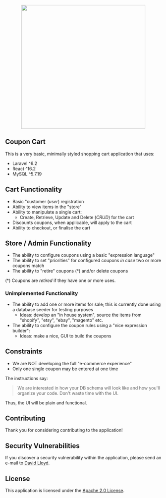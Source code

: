 <p align="center"><img src="https://res.cloudinary.com/dtfbvvkyp/image/upload/v1566331377/laravel-logolockup-cmyk-red.svg" width="400"></p>

## Coupon Cart

This is a very basic, minimally styled shopping cart application that uses:

* Laravel ^6.2
* React ^16.2
* MySQL ^5.7.19

## Cart Functionality

* Basic "customer (_user_) registration
* Ability to view items in the "store"
* Ability to manipulate a single cart:
  * Create, Retrieve, Update and Delete (_CRUD_) for the cart
* Discounts coupons, when applicable, will apply to the cart
* Ability to checkout, or finalise the cart

## Store / Admin Functionality

* The ability to configure coupons using a basic "expression language"
* The ability to set "priorities" for configured coupons _in case_ two or more coupons match
* The ability to "retire" coupons (*) and/or delete coupons

(*) Coupons are *retired* if they have one or more uses.

### Unimplemented Functionality

* The ability to add one or more items for sale; this is currently done using a database seeder for testing purposes
  * Ideas: develop an "in house system", source the items from "shopify", "etsy", "ebay", "magento" etc.
* The ability to configure the coupon rules using a "nice expression builder":
  * Ideas: make a nice, GUI to build the coupons
  
## Constraints

* We are NOT developing the full "e-commerce experience"
* Only one single coupon may be entered at one time

The instructions say:

> We are interested in how your DB schema will look like and how you'll organize your code. 
> Don't waste time with the UI.

Thus, the UI will be plain and functional.
 
## Contributing

Thank you for considering contributing to the application!

## Security Vulnerabilities

If you discover a security vulnerability within the application, please send an e-mail to [David Lloyd](jwickentower@gmail.com).

## License

This application is licensed under the [Apache 2.0 License](https://www.apache.org/licenses/LICENSE-2.0.txt).

